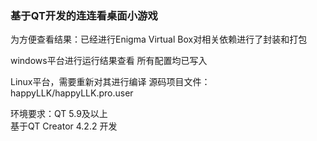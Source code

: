 ### 基于QT开发的连连看桌面小游戏

为方便查看结果：已经进行Enigma Virtual Box对相关依赖进行了封装和打包   

windows平台进行运行结果查看 所有配置均已写入    

Linux平台，需要重新对其进行编译 源码项目文件： happyLLK/happyLLK.pro.user   

环境要求：QT 5.9及以上   
基于QT Creator 4.2.2 开发